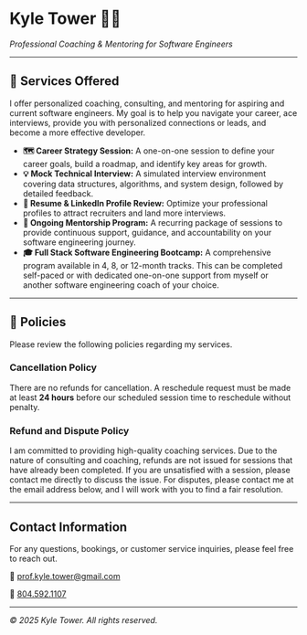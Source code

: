# Kyle Tower 👨‍💻

*Professional Coaching & Mentoring for Software Engineers*

---

## 🚀 Services Offered

I offer personalized coaching, consulting, and mentoring for aspiring and current software engineers. My goal is to help you navigate your career, ace interviews, provide you with personalized connections or leads, and become a more effective developer.

- **🗺️ Career Strategy Session:** A one-on-one session to define your career goals, build a roadmap, and identify key areas for growth.
- **💡 Mock Technical Interview:** A simulated interview environment covering data structures, algorithms, and system design, followed by detailed feedback.
- **📄 Resume & LinkedIn Profile Review:** Optimize your professional profiles to attract recruiters and land more interviews.
- **🤝 Ongoing Mentorship Program:** A recurring package of sessions to provide continuous support, guidance, and accountability on your software engineering journey.
- **🎓 Full Stack Software Engineering Bootcamp:** A comprehensive program available in 4, 8, or 12-month tracks. This can be completed self-paced or with dedicated one-on-one support from myself or another software engineering coach of your choice.

---

## 📜 Policies

Please review the following policies regarding my services.

### Cancellation Policy
There are no refunds for cancellation. A reschedule request must be made at least **24 hours** before our scheduled session time to reschedule without penalty. 

### Refund and Dispute Policy
I am committed to providing high-quality coaching services. Due to the nature of consulting and coaching, refunds are not issued for sessions that have already been completed. If you are unsatisfied with a session, please contact me directly to discuss the issue. For disputes, please contact me at the email address below, and I will work with you to find a fair resolution.

---

## Contact Information

For any questions, bookings, or customer service inquiries, please feel free to reach out.

📧 [prof.kyle.tower@gmail.com](mailto:prof.kyle.tower@gmail.com)

📱 [804.592.1107](tel:8045921107)

---

*© 2025 Kyle Tower. All rights reserved.*
